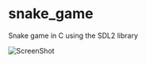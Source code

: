 # snake_game
Snake game in C using the SDL2 library 

![ScreenShot](https://drive.google.com/uc?export=download&id=1gxdiupBdEp5R7-KAEAMxg8Wzp6M6ieqn)
